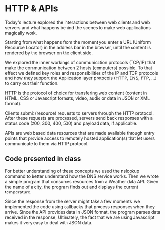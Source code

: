 # HTTP & APIs
Today's lecture explored the interactions between web clients and web servers and what happens behind the scenes to make web applications magically work. 

Starting from what happens from the moment you enter a URL (Uniform Recource Locator) in the address bar in the browser, until the content is rendered by the browser on the client side.

We explored the inner workings of communication protocols (TCP/IP) that make the communication between 2 hosts (computers) possible. To that effect we defined key roles and responsibilities of the IP and TCP protocols and how they support the Application layer protocols (HTTP, DNS, FTP, ...) to carry out their function.

HTTP is the protocol of choice for transfering web content (content in HTML, CSS or Javascript formats, video, audio or data in JSON or XML format).

Clients submit (resource) requests to servers through the HTTP protocol. After these requests are processed, servers send back responses with a status code (200, 300, 400, 500) and payload data, if applicable.

APIs are web based data resources that are made available through entry points that provide access to remotely hosted application(s) that let users communicate to them via HTTP protocol.

## Code presented in class
For better understanding of these concepts we used the nslookup command to better understand how the DNS service works. Then we wrote a simple program that consumes resources from a Weather data API. Given the name of a city, the program finds out and displays the current temperature.

Since the response from the server might take a few moments, we implemented the code using callbacks that process responses when they arrive. Since the API provides data in JSON format, the program parses data received in the response,
Ultimately, the fact that we are using Javascript makes it very easy to deal with JSON data.
